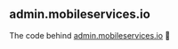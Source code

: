 ## admin.mobileservices.io

The code behind [admin.mobileservices.io](https://www.admin.mobileservices.io/) 🔧
